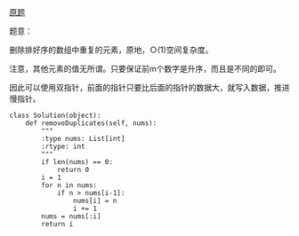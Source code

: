 [原题](https://leetcode.com/problems/remove-duplicates-from-sorted-array/)

题意：

删除排好序的数组中重复的元素，原地，Ｏ(1)空间复杂度。

注意，其他元素的值无所谓。只要保证前m个数字是升序，而且是不同的即可。

因此可以使用双指针，前面的指针只要比后面的指针的数据大，就写入数据，推进慢指针。


```
class Solution(object):
    def removeDuplicates(self, nums):
        """
        :type nums: List[int]
        :rtype: int
        """
        if len(nums) == 0:
            return 0
        i = 1
        for n in nums:
            if n > nums[i-1]:
                nums[i] = n
                i += 1
        nums = nums[:i]
        return i
```
